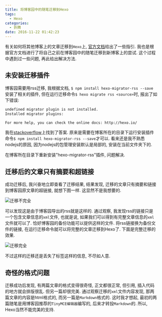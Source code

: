 ```yaml
---
title: 将博客园中的随笔迁移到Hexo
tags:
  - Hexo
categories:
  - 折腾
date: 2016-11-22 01:42:23
---
```


有关如何将其他博客上的文章迁移到`Hexo`上, [官方文档](https://hexo.io/docs/migration.html)给出了一些指引. 我也是根据官方文档进行了将自己之前在博客园中的随笔迁移到新博客上的尝试. 这个过程中遇到过一些问题, 再此给出解决方法.

## 未安装迁移插件

博客园需要用rss迁移, 我根据文档, `$ npm install hexo-migrator-rss --save` 安装了相关的插件, 但在运行迁移命令`$ hexo migrate rss <source>`时, 报出了如下错误:

``` bash
undefined migrator plugin is not installed.
Installed migrator plugins:

For more help, you can check the online docs: http://hexo.io/
```

我在[stackoverflow](http://stackoverflow.com/questions/34025076/when-running-hexo-migrate-rss-it-prompt-undefined-migrator-plugin-is-not-insta)上找到了答案. 原来是需要在博客所在的目录下运行安装插件命令`$ npm install hexo-migrator-rss --save`才可以. 看来还是我不熟悉nodejs的原因, 因为nodejs的包管理安装默认是局部的, 安装在当前文件夹下的.

在博客所在目录下重新安装"hexo-migrator-rss"插件, 问题解决.

## 迁移后的文章只有摘要和超链接
成功迁移后, 我兴奋地立即查看了迁移结果, 结果发现, 迁移的文章只有摘要和链接到博客园原文章的超链接, 就想下图一样. 这显然不是我想要的.

![迁移不完全](https://cloud.githubusercontent.com/assets/13612111/20493077/5f16663e-b052-11e6-9a0f-256d35ca6110.png)

可以发现这是由于博客园导出的rss就是这样的. 通过观察, 我发现rss的链接只是一个包含文章信息的`xml`文件, 也就是说, 如果我们可以得到有完整文章信息的`xml`文件就可以了. 恰好博客园的备份功能可以提供这样的文件. 将rss链接换为备份文件的链接, 在运行迁移命令就可以将完整的文章迁移到Hexo了. 下面是完整迁移的效果.

![迁移完全](https://cloud.githubusercontent.com/assets/13612111/20493198/cc799b42-b052-11e6-9a0d-28f2e3f8e207.png)

不过这样的迁移还是丢失了标签这样的信息, 不尽如人意.

## 奇怪的格式问题
迁移成功后发现, 有两篇文章的格式变得很奇怪, 正文都很正常, 但引用, 插入代码的地方就会排版很乱. 但另一篇却很完美. 通过观察迁移的`xml`文件内容发现, 那两篇文章的内容是html格式的, 而另一篇是`Markdown`格式的. 这时我才想起, 最初的两篇随笔是用博客园推荐的`TinyMCE编辑器`编写的, 后来才转投`Markdown`的. 所以, Hexo当然不能完美的支持.